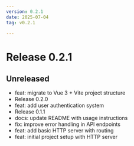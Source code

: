 ```yaml
---
version: 0.2.1
date: 2025-07-04
tag: v0.2.1

---
```


# Release 0.2.1

## **Unreleased**
- feat: migrate to Vue 3 + Vite project structure <!-- hash:f6054880 -->
- Release 0.2.0 <!-- hash:25d0858d -->
- feat: add user authentication system <!-- hash:d200ce89 -->
- Release 0.1.1 <!-- hash:68d44d88 -->
- docs: update README with usage instructions <!-- hash:3c2ac560 -->
- fix: improve error handling in API endpoints <!-- hash:dd51eeba -->
- feat: add basic HTTP server with routing <!-- hash:6989c14c -->
- feat: initial project setup with HTTP server <!-- hash:9753beea -->

<!-- New entries will be added here -->

